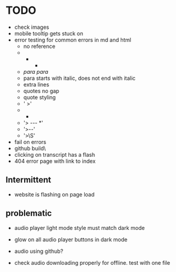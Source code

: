 # TODO

- check images
- mobile tooltip gets stuck on
- error testing for common errors in md and html
    - no reference
    - - *
    - *para para*
    - para starts with italic, does not end with italic
    - extra lines
    - quotes no gap
    - quote styling
    - ' >'
    - *
    - '> --- *'
    - '>--'
    - '>\S'
- fail on errors 
- github build\
- clicking on transcript has a flash
- 404 error page with link to index 

## Intermittent
- website is flashing on page load

## problematic
- audio player light mode style must match dark mode
- glow on all audio player buttons in dark mode

- audio using github?
- check audio downloading properly for offline. test with one file